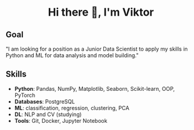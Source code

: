 <h1 align="center"> Hi there 👋, I'm Viktor </h1>

## Goal
"I am looking for a position as a Junior Data Scientist to apply my skills in Python and ML for data analysis and model building."

## **Skills** 
- **Python**: Pandas, NumPy, Matplotlib, Seaborn, Scikit-learn, OOP, PyTorch
- **Databases**: PostgreSQL
- **ML**: classification, regression, clustering, PCA 
- **DL**: NLP and CV (studying) 
- **Tools**: Git, Docker, Jupyter Notebook
